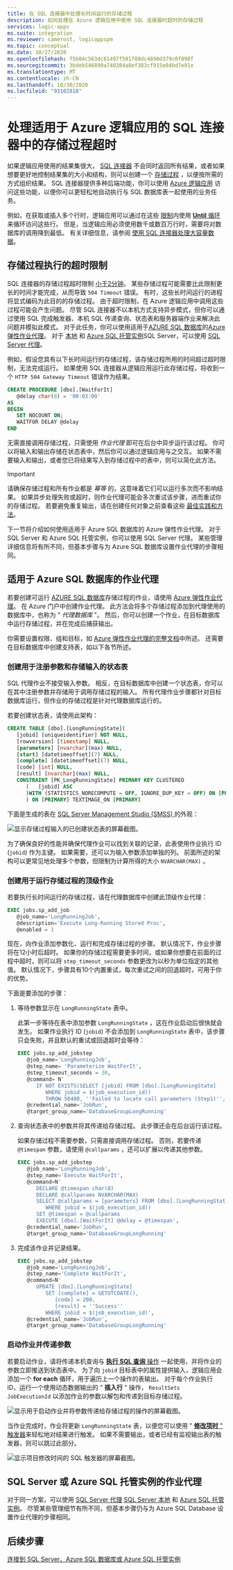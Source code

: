 ```yaml
---
title: 在 SQL 连接器中处理长时间运行的存储过程
description: 如何处理在 Azure 逻辑应用中使用 SQL 连接器时超时的存储过程
services: logic-apps
ms.suite: integration
ms.reviewer: camerost, logicappspm
ms.topic: conceptual
ms.date: 10/27/2020
ms.openlocfilehash: f5b04c563dc81497f591788dc4890d379c0f898f
ms.sourcegitcommit: 3bdeb546890a740384a8ef383cf915e84bd7e91e
ms.translationtype: MT
ms.contentlocale: zh-CN
ms.lasthandoff: 10/30/2020
ms.locfileid: "93102818"
---
```

# <a name="handle-stored-procedure-timeouts-in-the-sql-connector-for-azure-logic-apps"></a>处理适用于 Azure 逻辑应用的 SQL 连接器中的存储过程超时

如果逻辑应用使用的结果集很大， [SQL 连接器](../connectors/connectors-create-api-sqlazure.md) 不会同时返回所有结果，或者如果想要更好地控制结果集的大小和结构，则可以创建一个 [存储过程](/sql/relational-databases/stored-procedures/stored-procedures-database-engine) ，以便按所需的方式组织结果。 SQL 连接器提供多种后端功能，你可以使用 [Azure 逻辑应用](../logic-apps/logic-apps-overview.md) 访问这些功能，以便你可以更轻松地自动执行与 SQL 数据库表一起使用的业务任务。

例如，在获取或插入多个行时，逻辑应用可以通过在这些 [限制](../logic-apps/logic-apps-limits-and-config.md)内使用 [ **Until** 循环](../logic-apps/logic-apps-control-flow-loops.md#until-loop)来循环访问这些行。 但是，当逻辑应用必须使用数千或数百万行时，需要将对数据库的调用降到最低。 有关详细信息，请参阅 [使用 SQL 连接器处理大容量数据](../connectors/connectors-create-api-sqlazure.md#handle-bulk-data)。

<a name="timeout-limit"></a>

## <a name="timeout-limit-on-stored-procedure-execution"></a>存储过程执行的超时限制

SQL 连接器的存储过程超时限制 [小于2分钟](/connectors/sql/#known-issues-and-limitations)。 某些存储过程可能需要比此限制更长的时间才能完成，从而导致 `504 Timeout` 错误。 有时，这些长时间运行的进程将显式编码为此目的的存储过程。 由于超时限制，在 Azure 逻辑应用中调用这些过程可能会产生问题。 尽管 SQL 连接器不以本机方式支持异步模式，但你可以通过使用 SQL 完成触发器、本机 SQL 传递查询、状态表和服务器端作业来解决此问题并模拟此模式。 对于此任务，你可以使用适用于[AZURE SQL 数据库](../azure-sql/database/sql-database-paas-overview.md)的[Azure 弹性作业代理](../azure-sql/database/elastic-jobs-overview.md)。 对于 [本地](/sql/sql-server/sql-server-technical-documentation) 和 [Azure SQL 托管实例](../azure-sql/managed-instance/sql-managed-instance-paas-overview.md)SQL Server，可以使用 [SQL Server 代理](/sql/ssms/agent/sql-server-agent)。

例如，假设您具有以下长时间运行的存储过程，该存储过程所用的时间超过超时限制，无法完成运行。 如果使用 SQL 连接器从逻辑应用运行此存储过程，将收到一个 `HTTP 504 Gateway Timeout` 错误作为结果。

```sql
CREATE PROCEDURE [dbo].[WaitForIt]
   @delay char(8) = '00:03:00'
AS
BEGIN
   SET NOCOUNT ON;
   WAITFOR DELAY @delay
END
```

无需直接调用存储过程，只需使用 *作业代理* 即可在后台中异步运行该过程。 你可以将输入和输出存储在状态表中，然后你可以通过逻辑应用与之交互。 如果不需要输入和输出，或者您已将结果写入到存储过程中的表中，则可以简化此方法。

> [!IMPORTANT]
> 请确保存储过程和所有作业都是 *幂等* 的，这意味着它们可以运行多次而不影响结果。 如果异步处理失败或超时，则作业代理可能会多次重试该步骤，进而重试你的存储过程。 若要避免重复输出，请在创建任何对象之前查看这些 [最佳实践和方法](../azure-sql/database/elastic-jobs-overview.md#idempotent-scripts)。

下一节将介绍如何使用适用于 Azure SQL 数据库的 Azure 弹性作业代理。 对于 SQL Server 和 Azure SQL 托管实例，你可以使用 SQL Server 代理。 某些管理详细信息将有所不同，但基本步骤与为 Azure SQL 数据库设置作业代理的步骤相同。

<a name="azure-sql-database"></a>

## <a name="job-agent-for-azure-sql-database"></a>适用于 Azure SQL 数据库的作业代理

若要创建可运行 [AZURE SQL 数据库](../azure-sql/database/sql-database-paas-overview.md)存储过程的作业，请使用 [Azure 弹性作业代理](../azure-sql/database/elastic-jobs-overview.md)。 在 Azure 门户中创建作业代理。 此方法会将多个存储过程添加到代理使用的数据库中，也称为 " *代理数据库* "。 然后，你可以创建一个作业，在目标数据库中运行存储过程，并在完成后捕获输出。

你需要设置权限、组和目标，如 [Azure 弹性作业代理的完整文档](../azure-sql/database/elastic-jobs-overview.md)中所述。 还需要在目标数据库中创建支持表，如以下各节所述。

<a name="create-state-table"></a>

### <a name="create-state-table-for-registering-parameters-and-storing-inputs"></a>创建用于注册参数和存储输入的状态表

SQL 代理作业不接受输入参数。 相反，在目标数据库中创建一个状态表，你可以在其中注册参数并存储用于调用存储过程的输入。 所有代理作业步骤都针对目标数据库运行，但作业的存储过程是针对代理数据库运行的。 

若要创建状态表，请使用此架构：

```sql
CREATE TABLE [dbo].[LongRunningState](
   [jobid] [uniqueidentifier] NOT NULL,
   [rowversion] [timestamp] NULL,
   [parameters] [nvarchar](max) NULL,
   [start] [datetimeoffset](7) NULL,
   [complete] [datetimeoffset](7) NULL,
   [code] [int] NULL,
   [result] [nvarchar](max) NULL,
   CONSTRAINT [PK_LongRunningState] PRIMARY KEY CLUSTERED
      (   [jobid] ASC
      )WITH (STATISTICS_NORECOMPUTE = OFF, IGNORE_DUP_KEY = OFF) ON [PRIMARY]
      ) ON [PRIMARY] TEXTIMAGE_ON [PRIMARY]
```

下面是生成的表在 [SQL Server Management Studio (SMSS) ](/sql/ssms/download-sql-server-management-studio-ssms)的外观：

![显示存储过程输入的已创建状态表的屏幕截图。](media/handle-long-running-stored-procedures-sql-connector/state-table-input-parameters.png)

为了确保良好的性能并确保代理作业可以找到关联的记录，此表使用作业执行 ID (`jobid`) 作为主键。 如果需要，还可以为输入参数添加单独的列。 前面所述的架构可以更常见地处理多个参数，但限制为计算所得的大小 `NVARCHAR(MAX)` 。

<a name="create-top-level-job"></a>

### <a name="create-a-top-level-job-to-run-the-stored-procedure"></a>创建用于运行存储过程的顶级作业

若要执行长时间运行的存储过程，请在代理数据库中创建此顶级作业代理：

```sql
EXEC jobs.sp_add_job 
   @job_name='LongRunningJob',
   @description='Execute Long-Running Stored Proc',
   @enabled = 1
```

现在，向作业添加参数化、运行和完成存储过程的步骤。 默认情况下，作业步骤将在12小时后超时。 如果你的存储过程需要更多时间，或如果你想要在前面的过程中超时，则可以将 `step_timeout_seconds` 参数更改为以秒为单位指定的其他值。 默认情况下，步骤具有10个内置重试，每次重试之间的回退超时，可用于你的优势。

下面是要添加的步骤：

1. 等待参数显示在 `LongRunningState` 表中。

   此第一步等待在表中添加参数 `LongRunningState` ，这在作业启动后很快就会发生。 如果作业执行 ID (`jobid`) 不会添加到 `LongRunningState` 表中，该步骤只会失败，并且默认的重试或回退超时会等待：

   ```sql
   EXEC jobs.sp_add_jobstep
      @job_name='LongRunningJob',
      @step_name= 'Parameterize WaitForIt',
      @step_timeout_seconds = 30,
      @command= N'
         IF NOT EXISTS(SELECT [jobid] FROM [dbo].[LongRunningState]
            WHERE jobid = $(job_execution_id))
            THROW 50400, ''Failed to locate call parameters (Step1)'', 1',
      @credential_name='JobRun',
      @target_group_name='DatabaseGroupLongRunning'
   ```

1. 查询状态表中的参数并将其传递给存储过程。 此步骤还会在后台运行该过程。 

   如果存储过程不需要参数，只需直接调用存储过程。 否则，若要传递 `@timespan` 参数，请使用 `@callparams` ，还可以扩展以传递其他参数。

   ```sql
   EXEC jobs.sp_add_jobstep
      @job_name='LongRunningJob',
      @step_name='Execute WaitForIt',
      @command=N'
         DECLARE @timespan char(8)
         DECLARE @callparams NVARCHAR(MAX)
         SELECT @callparams = [parameters] FROM [dbo].[LongRunningState]
            WHERE jobid = $(job_execution_id))
         SET @timespan = @callparams
         EXECUTE [dbo].[WaitForIt] @delay = @timespan', 
      @credential_name='JobRun',
      @target_group_name='DatabaseGroupLongRunning'
   ```

1. 完成该作业并记录结果。

   ```sql
   EXEC jobs.sp_add_jobstep
      @job_name='LongRunningJob',
      @step_name='Complete WaitForIt',
      @command=N'
         UPDATE [dbo].[LongRunningState]
            SET [complete] = GETUTCDATE(),
               [code] = 200,
               [result] = ''Success''
            WHERE jobid = $(job_execution_id)',
      @credential_name='JobRun',
      @target_group_name='DatabaseGroupLongRunning'
   ```

<a name="start-job-pass-parameters"></a>

### <a name="start-the-job-and-pass-the-parameters"></a>启动作业并传递参数

若要启动作业，请将传递本机查询与 [**执行 SQL 查询** 操作](/connectors/sql/#execute-a-sql-query-(v2)) 一起使用，并将作业的参数立即推送到状态表中。 为了向 `jobid` 目标表中的属性提供输入，逻辑应用会添加一个 **for each** 循环，用于遍历上一个操作的表输出。 对于每个作业执行 ID，运行一个使用动态数据输出的 " **插入行** " 操作， `ResultSets JobExecutionId` 以添加作业的参数以解包和传递到目标存储过程。

![显示用于启动作业并将参数传递给存储过程的操作的屏幕截图。](media/handle-long-running-stored-procedures-sql-connector/start-job-actions.png)

当作业完成时，作业将更新 `LongRunningState` 表，以便您可以使用 " [**修改项时** " 触发器](/connectors/sql/#when-an-item-is-modified-(v2))来轻松地对结果进行触发。 如果不需要输出，或者已经有监视输出表的触发器，则可以跳过此部分。

![显示项目修改时间的 SQL 触发器的屏幕截图。](media/handle-long-running-stored-procedures-sql-connector/trigger-on-results-after-job-completes.png)

<a name="sql-on-premises-or-managed-instance"></a>

## <a name="job-agent-for-sql-server-or-azure-sql-managed-instance"></a>SQL Server 或 Azure SQL 托管实例的作业代理

对于同一方案，可以使用 [SQL Server 代理](/sql/ssms/agent/sql-server-agent) [SQL Server 本地](/sql/sql-server/sql-server-technical-documentation) 和 [Azure SQL 托管实例](../azure-sql/managed-instance/sql-managed-instance-paas-overview.md)。 尽管某些管理细节有所不同，但基本步骤仍与为 Azure SQL Database 设置作业代理的步骤相同。

## <a name="next-steps"></a>后续步骤

[连接到 SQL Server、Azure SQL 数据库或 Azure SQL 托管实例](../connectors/connectors-create-api-sqlazure.md)

